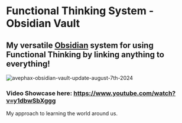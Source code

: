 # Functional Thinking System - Obsidian Vault

## My versatile [Obsidian](https://obsidian.md/) system for using Functional Thinking by linking anything to everything!

![avephax-obsidian-vault-update-august-7th-2024](https://github.com/user-attachments/assets/ca278e69-0a14-4b07-ac1b-4f21f71ec5cb)

### Video Showcase here: https://www.youtube.com/watch?v=y1dbwSbXggg

My approach to learning the world around us.
